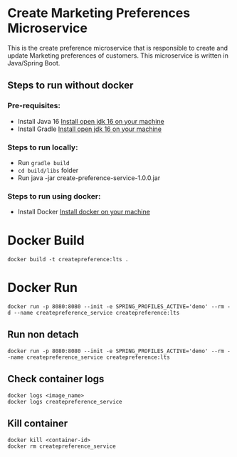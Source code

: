 # Create Marketing Preferences Microservice

This is the create preference microservice that is responsible to create and update Marketing preferences of customers.
This microservice is written in Java/Spring Boot.

## Steps to run without docker

### Pre-requisites:

* Install Java 16 [Install open jdk 16 on your machine](https://openjdk.java.net/)
* Install Gradle [Install open jdk 16 on your machine](https://gradle.org/install/)

### Steps to run locally:

* Run ```gradle build```
* ```cd build/libs``` folder
* Run java -jar create-preference-service-1.0.0.jar

### Steps to run using docker:

* Install Docker [Install docker on your machine](https://www.docker.com/products/docker-desktop)

# Docker Build

```
docker build -t createpreference:lts .
```

# Docker Run

```
docker run -p 8080:8080 --init -e SPRING_PROFILES_ACTIVE='demo' --rm -d --name createpreference_service createpreference:lts
```

## Run non detach

```
docker run -p 8080:8080 --init -e SPRING_PROFILES_ACTIVE='demo' --rm --name createpreference_service createpreference:lts
```

## Check container logs

```
docker logs <image_name>
docker logs createpreference_service
```

## Kill container

```
docker kill <container-id>
docker rm createpreference_service
```



